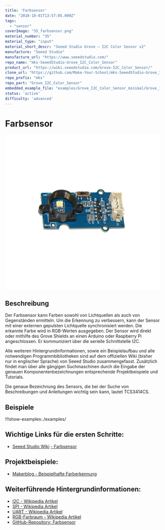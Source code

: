 ```yaml
---
title: 'Farbsensor'
date: "2018-10-01T13:57:05.000Z"
tags: 
  - "sensor"
coverImage: "35_farbsensor.png"
material_number: "35"
material_type: "input"
material_short_descr: "Seeed Studio Grove – I2C Color Sensor v2"
manufacture: "Seeed Studio"
manufacture_url: "https://www.seeedstudio.com/"
repo_name: "mks-SeeedStudio-Grove_I2C_Color_Sensor"
product_url: "https://wiki.seeedstudio.com/Grove-I2C_Color_Sensor/"
clone_url: "https://github.com/Make-Your-School/mks-SeeedStudio-Grove_I2C_Color_Sensor.git"
repo_prefix: "mks"
repo_part: "Grove_I2C_Color_Sensor"
embedded_example_file: "examples/Grove_I2C_Color_Sensor_minimal/Grove_I2C_Color_Sensor_minimal.ino"
status: 'active'
difficulty: 'advanced'
---
```



# Farbsensor

![Farbsensor](./35_farbsensor.png)

## Beschreibung
Der Farbsensor kann Farben sowohl von Lichtquellen als auch von Gegenständen ermitteln. Um die Erkennung zu verbessern, kann der Sensor mit einer externen gepulsten Lichtquelle synchronisiert werden. Die erkannte Farbe wird in RGB-Werten ausgegeben. Der Sensor wird direkt oder mithilfe des Grove Shields an einen Arduino oder Raspberry Pi angeschlossen. Er kommuniziert über die serielle Schnittstelle I2C.

Alle weiteren Hintergrundinformationen, sowie ein Beispielaufbau und alle notwendigen Programmbibliotheken sind auf dem offiziellen Wiki (bisher nur in englischer Sprache) von Seeed Studio zusammengefasst. Zusätzlich findet man über alle gängigen Suchmaschinen durch die Eingabe der genauen Komponentenbezeichnungen entsprechende Projektbeispiele und Tutorials.

Die genaue Bezeichnung des Sensors, die bei der Suche von Beschreibungen und Anleitungen wichtig sein kann, lautet TCS3414CS.



## Beispiele

!!!show-examples:./examples/



<!-- infolist -->

## Wichtige Links für die ersten Schritte:

- [Seeed Studio Wiki](http://wiki.seeedstudio.com/Grove-I2C_Color_Sensor/) [- Farbsensor](http://wiki.seeedstudio.com/Grove-I2C_Color_Sensor/)

## Projektbeispiele:

- [Makerblog - Beispielhafte Farberkennung](https://www.makerblog.at/2015/01/farben-erkennen-mit-dem-rgb-sensor-tcs34725-und-dem-arduino/)

## Weiterführende Hintergrundinformationen:

- [I2C - Wikipedia Artikel](https://de.wikipedia.org/wiki/I%C2%B2C)
- [SPI - Wikipedia Artikel](https://de.wikipedia.org/wiki/Serial_Peripheral_Interface)
- [UART - Wikipedia Artikel](https://de.wikipedia.org/wiki/Universal_Asynchronous_Receiver_Transmitter)
- [RGB-Farbraum - Wikipedia Artikel](https://de.wikipedia.org/wiki/RGB-Farbraum)
- [GitHub-Repository: Farbsensor](https://github.com/MakeYourSchool/35-Farbsensor)



